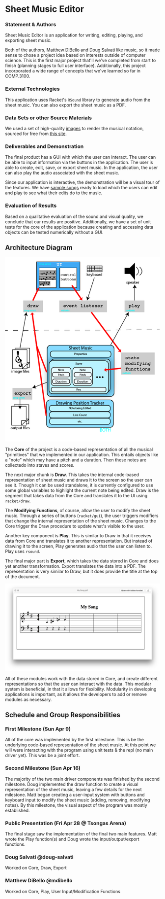 # Sheet Music Editor

### Statement & Authors
Sheet Music Editor is an application for writing, editing, playing, and exporting sheet music.

Both of the authors, [Matthew DiBello](https://github.com/mdibello) and [Doug Salvati](https://github.com/doug-salvati) like music, so it made sense to chose a project idea based on interests outside of computer science. This is the first major project that'll we've completed from start to finish (planning stages to full user interface). Additionally, this project incorporated a wide range of concepts that we've learned so far in COMP.3100.

### External Technologies
This application uses Racket's `RSound` library to generate audio from the sheet music. You can also export the sheet music as a PDF.

### Data Sets or other Source Materials
We used a set of high-quality [images](/img/large) to render the musical notation, sourced for free from [this site](http://midnightmusic.com.au/2013/06/the-big-free-music-notation-image-library/).

### Deliverables and Demonstration
The final product has a GUI with which the user can interact. The user can be able to input information via the buttons in the application. The user is able to create, edit, save, or export sheet music. In the application, the user can also play the audio associated with the sheet music.

Since our application is interactive, the demonstration will be a visual tour of the features. We have [sample songs](/demo) ready to load which the users can edit and play to see what their edits do to the music.

### Evaluation of Results
Based on a qualitative evaluation of the sound and visual quality, we conclude that our results are positive. Additionally, we have a set of unit tests for the core of the application because creating and accessing data objects can be tested numerically without a GUI.

## Architecture Diagram
![architecture](/img/architecture.png)

The **Core** of the project is a code-based representation of all the musical "primitives" that we implemented in our application. This entails objects like a "note" which may have a pitch and a duration. Then these notes are collectedo into staves and scores.

The next major chunk is **Draw**. This takes the internal code-based representation of sheet music and draws it to the screen so the user can see it. Though it can be used standalone, it is currently configured to use some global variables to highlight the current note being edited. Draw is the segment that takes data from the Core and translates it to the UI using `racket/draw`.

The **Modifying Functions**, of course, allow the user to modify the sheet music. Through a series of buttons (`racket/gui`), the user triggers modifiers that change the internal representation of the sheet music. Changes to the Core trigger the Draw procedure to update what's visible to the user.

Another key component is **Play**. This is similar to Draw in that it receives data from Core and translates it to another representation. But instead of drawing it to the screen, Play generates audio that the user can listen to. Play uses `rsound`.

The final major part is **Export**, which takes the data stored in Core and does yet another transformation. Export translates the data into a PDF.  The representation is very similar to Draw, but it does provide the title at the top of the document.

![export](/img/sample_output.png)

All of these modules work with the data stored in Core, and create different representations so that the user can interact with the data. This modular system is beneficial, in that it allows for flexibility. Modularity in developing applications is important, as it allows the developers to add or remove modules as necessary.

## Schedule and Group Responsibilities

### First Milestone (Sun Apr 9)
All of the core was implemented by the first milestone. This is be the underlying code-based representation of the sheet music. At this point we will were interacting with the program using unit tests & the repl (no main driver yet). This was be a joint effort.

### Second Milestone (Sun Apr 16)
The majority of the two main driver components was finished by the second milestone. Doug implemented the draw function to create a visual representation of the sheet music, leaving a few details for the next milestone. Matt began creating a user-input system with buttons and keyboard input to modify the sheet music (adding, removing, modifying notes). By this milestone, the visual aspect of the program was mostly established.

### Public Presentation (Fri Apr 28 @ Tsongas Arena)
The final stage saw the implementation of the final two main features. Matt wrote the Play function(s) and Doug wrote the input/output/export functions.

### Doug Salvati @doug-salvati
Worked on Core, Draw, Export

### Matthew DiBello @mdibello
Worked on Core, Play, User Input/Modification Functions
